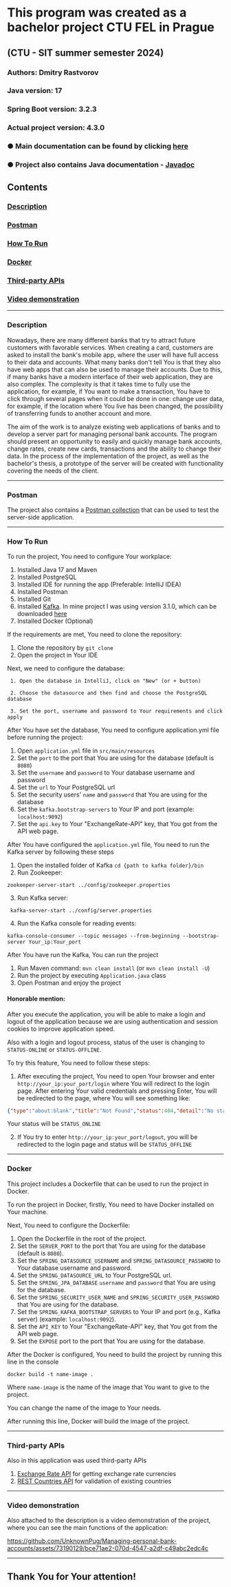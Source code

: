 # This program was created as a bachelor project CTU FEL in Prague

## (CTU - SIT summer semester 2024)

### Authors: Dmitry Rastvorov

### Java version: 17

### Spring Boot version: 3.2.3

### Actual project version: 4.3.0

### ● Main documentation can be found by clicking [here](https://drive.google.com/file/d/1k44jh4FDOH3mNoLpYRbHdH2hwj3EBmG9/view?usp=sharing)

### ● Project also contains Java documentation - [Javadoc](https://unknownpug.github.io/Managing-personal-bank-accounts/)

## Contents

### [Description](#description)

### [Postman](#postman)

### [How To Run](#howtorun)

### [Docker](#docker)

### [Third-party APIs](#api)

### [Video demonstration](#video)

-- -- --

### <a name="description"></a> Description

Nowadays, there are many different banks that try to attract future customers with favorable services.
When creating a card, customers are asked to install the bank's mobile app,
where the user will have full access to their data and accounts.
What many banks don't tell You is that they also have web apps that can also be used to manage their accounts.
Due to this, if many banks have a modern interface of their web application, they are also complex.
The complexity is that it takes time to fully use the application, for example, if You want to make a transaction, You
have to click through several
pages when it could be done in one: change user data, for example, if the location where You live has been changed,
the possibility of transferring funds to another account and more.

The aim of the work is to analyze existing web applications of banks and to develop a server part for managing personal
bank accounts.
The program should present an opportunity to easily and quickly manage bank accounts, change rates,
create new cards, transactions and the ability to change their data.
In the process of the implementation of the project, as well as the bachelor's thesis,
a prototype of the server will be created with functionality covering the needs of the client.
-- -- --

### <a name="postman"></a> Postman

The project also contains a [Postman collection](https://documenter.getpostman.com/view/34110793/2sA3BobY2o)
that can be used to test the server-side application.

-- -- --

### <a name="howtorun"></a> How To Run

To run the project, You need to configure Your workplace:

1) Installed Java 17 and Maven
2) Installed PostgreSQL
3) Installed IDE for running the app (Preferable: IntelliJ IDEA)
4) Installed Postman
5) Installed Git
6) Installed [Kafka](https://kafka.apache.org/quickstart).
   In mine project I was using version 3.1.0, which can be
   downloaded [here](https://archive.apache.org/dist/kafka/3.1.0/kafka_2.13-3.1.0.tgz)
7) Installed Docker (Optional)

If the requirements are met, You need to clone the repository:

1. Clone the repository by `git clone`
2. Open the project in Your IDE

Next, we need to configure the database:
     
     1. Open the database in IntelliJ, click on "New" (or + button)

     2. Choose the datasource and then find and choose the PostgreSQL database
     
     3. Set the port, username and password to Your requirements and click apply

After You have set the database, You need to configure application.yml file before running the project:

1. Open `application.yml` file in `src/main/resources`
2. Set the `port` to the port that You are using for the database (default is `8080`)
3. Set the `username` and `password` to Your database username and password
4. Set the `url` to Your PostgreSQL url
5. Set the security users' `name` and `password` that You are using for the database
6. Set the `kafka.bootstrap-servers` to Your IP and port (example: `localhost:9092`)
7. Set the `api.key` to Your "ExchangeRate-API" key, that You got from the API web page.

After You have configured the `application.yml` file, You need to run the Kafka server by following these steps

1. Open the installed folder of Kafka `cd {path to kafka folder}/bin`
2. Run Zookeeper:

```shell
zookeeper-server-start ../config/zookeeper.properties 
```

3. Run Kafka server:

```shell
 kafka-server-start ../config/server.properties
```

4. Run the Kafka console for reading events:

```shell
kafka-console-consumer --topic messages --from-beginning --bootstrap-server Your_ip:Your_port
```

After You have run the Kafka, You can run the project

1. Run Maven command: `mvn clean install` (or `mvn clean install -U`)
2. Run the project by executing `Application.java` class
3. Open Postman and enjoy the project

#### Honorable mention:

After you execute the application, you will be able to make a login and logout
of the application because we are using authentication and session cookies to improve application speed.

Also with a login and logout process, status of the user is changing to `STATUS-ONLINE` or `STATUS-OFFLINE`.

To try this feature, You need to follow these steps:

1. After executing the project, You need to open Your browser and enter `http://your_ip:your_port/login` where You will
redirect to the login page. After entering Your valid credentials and pressing Enter, You will be redirected to the page, where You will see something like:

```json
{"type":"about:blank","title":"Not Found","status":404,"detail":"No static resource .","instance":"/"}
```
Your status will be `STATUS_ONLINE`

2. If You try to enter `http://your_ip:your_port/logout`, you will be redirected to the login page and status will be `STATUS_OFFLINE`

-- -- --
### <a name="docker"></a> Docker

This project includes a Dockerfile that can be used to run the project in Docker.

To run the project in Docker, firstly, You need to have Docker installed on Your machine.

Next, You need to configure the Dockerfile:

1. Open the Dockerfile in the root of the project.
2. Set the `SERVER_PORT` to the port that You are using for the database (default is `8080`).
3. Set the `SPRING_DATASOURCE_USERNAME` and `SPRING_DATASOURCE_PASSWORD` to Your database username and password.
4. Set the `SPRING_DATASOURCE_URL` to Your PostgreSQL url.
5. Set the `SPRING_JPA_DATABASE` `username` and `password` that You are using for the database.
6. Set the `SPRING_SECURITY_USER_NAME` and `SPRING_SECURITY_USER_PASSWORD` that You are using for the database.
7. Set the `SPRING_KAFKA_BOOTSTRAP_SERVERS` to Your IP and port (e.g., Kafka server) (example: `localhost:9092`).
8. Set the `API_KEY` to Your "ExchangeRate-API" key, that You got from the API web page.
9. Set the `EXPOSE` port to the port that You are using for the database.

After the Docker is configured, You need to build the project by running this line in the console 
```docker
docker build -t name-image .
```
Where `name-image` is the name of the image that You want to give to the project.

You can change the name of the image to Your needs.

After running this line, Docker will build the image of the project.

-- -- --
### <a name="api"></a>Third-party APIs

Also in this application was used third-party APIs

1. [Exchange Rate API](https://app.exchangerate-api.com/dashboard) for getting exchange rate currencies
2. [REST Countries API](https://restcountries.com) for validation of existing countries
-- -- --
### <a name="video"></a> Video demonstration

Also attached to the description is a video demonstration of the project, where you can see the main functions of the application:


https://github.com/UnknownPug/Managing-personal-bank-accounts/assets/73190129/bce71ae2-070d-4547-a2df-c49abc2edc4c



-- -- --
## Thank You for Your attention!

